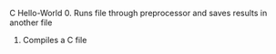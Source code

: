 C Hello-World
0. Runs file through preprocessor and saves results in another file
1. Compiles a C file
